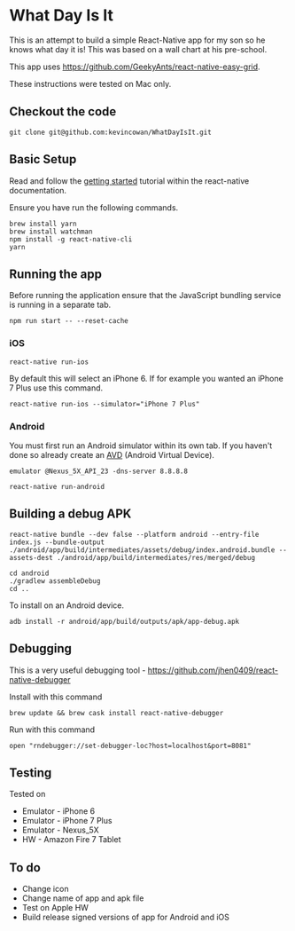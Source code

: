 # What Day Is It
This is an attempt to build a simple React-Native app for my son so he knows what day it is!  This was based on a wall chart at his pre-school.

This app uses https://github.com/GeekyAnts/react-native-easy-grid.

These instructions were tested on Mac only.

## Checkout the code

```
git clone git@github.com:kevincowan/WhatDayIsIt.git
```

## Basic Setup

Read and follow the [getting started](https://facebook.github.io/react-native/docs/getting-started.html) tutorial within the react-native documentation.

Ensure you have run the following commands.

```
brew install yarn
brew install watchman
npm install -g react-native-cli
yarn
```

## Running the app

Before running the application ensure that the JavaScript bundling service is running in a separate tab.

```
npm run start -- --reset-cache
```

### iOS

```
react-native run-ios
```

By default this will select an iPhone 6.  If for example you wanted an iPhone 7 Plus use this command.

```
react-native run-ios --simulator="iPhone 7 Plus"
```

### Android

You must first run an Android simulator within its own tab.  If you haven't done so already create an [AVD](https://developer.android.com/studio/run/managing-avds.html) (Android Virtual Device).

```
emulator @Nexus_5X_API_23 -dns-server 8.8.8.8
```

```shell
react-native run-android
```

## Building a debug APK

```
react-native bundle --dev false --platform android --entry-file index.js --bundle-output ./android/app/build/intermediates/assets/debug/index.android.bundle --assets-dest ./android/app/build/intermediates/res/merged/debug
```

```
cd android
./gradlew assembleDebug
cd ..
```

To install on an Android device.

```
adb install -r android/app/build/outputs/apk/app-debug.apk
```

## Debugging

This is a very useful debugging tool - https://github.com/jhen0409/react-native-debugger

Install with this command

```
brew update && brew cask install react-native-debugger
```

Run with this command

```
open "rndebugger://set-debugger-loc?host=localhost&port=8081"
```

## Testing

Tested on

- Emulator - iPhone 6
- Emulator - iPhone 7 Plus
- Emulator - Nexus_5X
- HW - Amazon Fire 7 Tablet

## To do

- Change icon
- Change name of app and apk file
- Test on Apple HW
- Build release signed versions of app for Android and iOS
